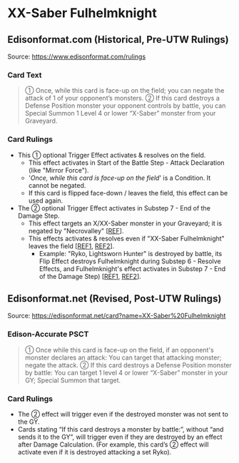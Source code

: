 # XX-Saber Fulhelmknight

## Edisonformat.com (Historical, Pre-UTW Rulings)

Source: https://www.edisonformat.com/rulings

### Card Text

> ① Once, while this card is face-up on the field; you can negate the attack of 1 of your opponent’s monsters. ② If this card destroys a Defense Position monster your opponent controls by battle, you can Special Summon 1 Level 4 or lower “X-Saber” monster from your Graveyard.

### Card Rulings

*   This ① optional Trigger Effect activates & resolves on the field.
    *   This effect activates in Start of the Battle Step - Attack Declaration (like "Mirror Force").
    *   '_Once, while this card is face-up on the field_' is a Condition. It cannot be negated.
    *   If this card is flipped face-down / leaves the field, this effect can be used again.
*   The ② optional Trigger Effect activates in Substep 7 - End of the Damage Step.
    *   This effect targets an X/XX-Saber monster in your Graveyard; it is negated by "Necrovalley" \[[REF](https://www.pojo.biz/board/showthread.php?t=848277)\].  
    *   This effects activates & resolves even if "XX-Saber Fulhelmknight" leaves the field \[[REF1](https://www.pojo.biz/board/showthread.php?t=835785), [REF2](https://www.pojo.biz/board/showthread.php?t=825682)\].
        *   Example: "Ryko, Lightsworn Hunter" is destroyed by battle, its Flip Effect destroys Fulhelmknight during Substep 6 - Resolve Effects, and Fulhelmknight's effect activates in Substep 7 - End of the Damage Step) \[[REF1](https://www.pojo.biz/board/showthread.php?t=835785), [REF2](https://www.pojo.biz/board/showthread.php?t=825682)\].

## Edisonformat.net (Revised, Post-UTW Rulings)

Source: https://edisonformat.net/card?name=XX-Saber%20Fulhelmknight

### Edison-Accurate PSCT

> ① Once while this card is face-up on the field, if an opponent's monster declares an attack:
> You can target that attacking monster; negate the attack.
> ② If this card destroys a Defense Position monster by battle:
> You can target 1 level 4 or lower “X-Saber” monster in your GY; Special Summon that target.

### Card Rulings

*   The ② effect will trigger even if the destroyed monster was not sent to the GY.
*   Cards stating “If this card destroys a monster by battle:”, without “and sends it to the GY”,
will trigger even if they are destroyed by an effect after Damage Calculation.
(For example, this card’s ② effect will activate even if it is destroyed attacking a set Ryko).
            